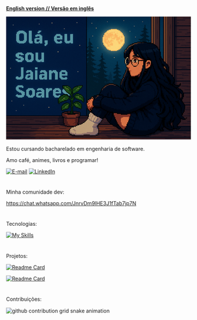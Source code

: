 [**English version // Versão em inglês**](README.md)

![foto anime  (1)](https://github.com/JaiDev-bot/JaiDev-bot/blob/main/jaipixel%20(1).png)

Estou cursando bacharelado em engenharia de software.

Amo café, animes, livros e programar!


[![E-mail](https://img.shields.io/badge/-Email-000?style=for-the-badge&logo=microsoft-outlook&logoColor=FF00F6&color:FFF)](mailto:jaianesoares700@gmail.com)
[![LinkedIn](https://img.shields.io/badge/-LinkedIn-000?style=for-the-badge&logo=linkedin&logoColor=FF00F6&color:FFF)](https://www.linkedin.com/in/jaiane-de-barros-soares-5897802b5/)
#

Minha comunidade dev:

https://chat.whatsapp.com/JnrvDm9lHE3J1fTab7jp7N
#

Tecnologias: 


[![My Skills](https://skillicons.dev/icons?i=java,spring,git)](https://skillicons.dev)
#

Projetos:

[![Readme Card](https://github-readme-stats.vercel.app/api/pin/?username=JaiDev-bot&repo=Zoomanager&theme=holi)](https://github.com/JaiDev-bot/Zoomanager)

[![Readme Card](https://github-readme-stats.vercel.app/api/pin/?username=JaiDev-bot&repo=CRUD&theme=holi)](https://github.com/JaiDev-bot/CRUD)

#
Contribuições:

<picture align="center">
  <source media="(prefers-color-scheme: dark)" srcset="https://raw.githubusercontent.com/JaiDev-bot/JaiDev-bot/output/github-contribution-grid-snake-dark.svg">
  <source media="(prefers-color-scheme: light)" srcset="https://raw.githubusercontent.com/JaiDev-bot/JaiDev-bot/output/github-contribution-grid-snake-dark.svg">
  <img align="center" alt="github contribution grid snake animation" src="https://raw.githubusercontent.com/JaiDev-bot/JaiDev-bot/output/github-contribution-grid-snake.svg">
</picture>

